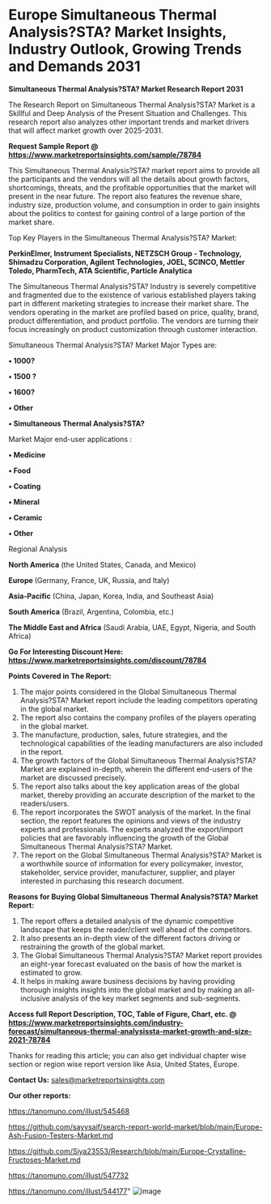 # Europe Simultaneous Thermal Analysis?STA? Market Insights, Industry Outlook, Growing Trends and Demands 2031

<strong>Simultaneous Thermal Analysis?STA? Market Research Report 2031</strong>

The Research Report on Simultaneous Thermal Analysis?STA? Market is a Skillful and Deep Analysis of the Present Situation and Challenges. This research report also analyzes other important trends and market drivers that will affect market growth over 2025-2031.

<strong>Request Sample Report @ <a href=https://www.marketreportsinsights.com/sample/78784>https://www.marketreportsinsights.com/sample/78784</a></strong>

This Simultaneous Thermal Analysis?STA? market report aims to provide all the participants and the vendors will all the details about growth factors, shortcomings, threats, and the profitable opportunities that the market will present in the near future. The report also features the revenue share, industry size, production volume, and consumption in order to gain insights about the politics to contest for gaining control of a large portion of the market share.

Top Key Players in the Simultaneous Thermal Analysis?STA? Market:

<strong>PerkinElmer, Instrument Specialists, NETZSCH Group - Technology, Shimadzu Corporation, Agilent Technologies, JOEL, SCINCO, Mettler Toledo, PharmTech, ATA Scientific, Particle Analytica</strong>

The Simultaneous Thermal Analysis?STA? Industry is severely competitive and fragmented due to the existence of various established players taking part in different marketing strategies to increase their market share. The vendors operating in the market are profiled based on price, quality, brand, product differentiation, and product portfolio. The vendors are turning their focus increasingly on product customization through customer interaction.

Simultaneous Thermal Analysis?STA? Market Major Types are:

<strong>• 1000?

• 1500 ?

• 1600?

• Other

• Simultaneous Thermal Analysis?STA?</strong>

Market Major end-user applications :

<strong>• Medicine

• Food

• Coating

• Mineral

• Ceramic

• Other</strong>

Regional Analysis

</u><strong><b>North America</b></strong> (the United States, Canada, and Mexico)

<strong><b>Europe </b></strong>(Germany, France, UK, Russia, and Italy)

<strong><b>Asia-Pacific</b></strong> (China, Japan, Korea, India, and Southeast Asia)

<strong><b>South America</b></strong> (Brazil, Argentina, Colombia, etc.)

<strong><b>The Middle East and Africa</b></strong> (Saudi Arabia, UAE, Egypt, Nigeria, and South Africa)

<strong>Go For Interesting Discount Here: <a href=https://www.marketreportsinsights.com/discount/78784>https://www.marketreportsinsights.com/discount/78784</a></strong>

<strong>Points Covered in The Report:</strong>
<ol>
  <li>The major points considered in the Global Simultaneous Thermal Analysis?STA? Market report include the leading competitors operating in the global market.</li>
  <li>The report also contains the company profiles of the players operating in the global market.</li>
  <li>The manufacture, production, sales, future strategies, and the technological capabilities of the leading manufacturers are also included in the report.</li>
  <li>The growth factors of the Global Simultaneous Thermal Analysis?STA? Market are explained in-depth, wherein the different end-users of the market are discussed precisely.</li>
  <li>The report also talks about the key application areas of the global market, thereby providing an accurate description of the market to the readers/users.</li>
  <li>The report incorporates the SWOT analysis of the market. In the final section, the report features the opinions and views of the industry experts and professionals. The experts analyzed the export/import policies that are favorably influencing the growth of the Global Simultaneous Thermal Analysis?STA? Market.</li>
  <li>The report on the Global Simultaneous Thermal Analysis?STA? Market is a worthwhile source of information for every policymaker, investor, stakeholder, service provider, manufacturer, supplier, and player interested in purchasing this research document.</li>
</ol>
<strong>Reasons for Buying Global Simultaneous Thermal Analysis?STA? Market Report:</strong>

<ol>
  <li>The report offers a detailed analysis of the dynamic competitive landscape that keeps the reader/client well ahead of the competitors.</li>
  <li>It also presents an in-depth view of the different factors driving or restraining the growth of the global market.</li>
  <li>The Global Simultaneous Thermal Analysis?STA? Market report provides an eight-year forecast evaluated on the basis of how the market is estimated to grow.</li>
  <li>It helps in making aware business decisions by having providing thorough insights insights into the global market and by making an all-inclusive analysis of the key market segments and sub-segments.</li>
</ol>
<strong>Access full Report Description, TOC, Table of Figure, Chart, etc. @ <a href=https://www.marketreportsinsights.com/industry-forecast/simultaneous-thermal-analysissta-market-growth-and-size-2021-78784>https://www.marketreportsinsights.com/industry-forecast/simultaneous-thermal-analysissta-market-growth-and-size-2021-78784</a></strong>


Thanks for reading this article; you can also get individual chapter wise section or region wise report version like Asia, United States, Europe.

<strong>Contact Us:</strong>
sales@marketreportsinsights.com

<strong>Our other reports:</strong>

<a href=https://tanomuno.com/illust/545468>https://tanomuno.com/illust/545468</a>

<a href=https://github.com/sayysaif/search-report-world-market/blob/main/Europe-Ash-Fusion-Testers-Market.md>https://github.com/sayysaif/search-report-world-market/blob/main/Europe-Ash-Fusion-Testers-Market.md</a>

<a href=https://github.com/Siya23553/Research/blob/main/Europe-Crystalline-Fructoses-Market.md>https://github.com/Siya23553/Research/blob/main/Europe-Crystalline-Fructoses-Market.md</a>

<a href=https://tanomuno.com/illust/547732>https://tanomuno.com/illust/547732</a>

<a href=https://tanomuno.com/illust/544177>https://tanomuno.com/illust/544177</a>"
![image](https://github.com/user-attachments/assets/a86b45d9-8227-4591-9956-0b98269f3175)
